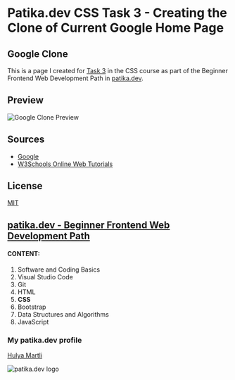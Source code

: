 # Patika.dev CSS Task 3 - Creating the Clone of Current Google Home Page 

## Google Clone

This is a page I created for [Task 3](https://app.patika.dev/courses/css/cssodev3) in the CSS course as part of the Beginner Frontend Web Development Path in [patika.dev](https://patika.dev/).


## Preview

![Google Clone Preview](https://lh3.googleusercontent.com/pw/AMWts8Cl9FeWkCucVha9AtDHngFDPskXDbRuS_GIpkbxBLiZJHOnzY4GfOthMt-obfgVXYQ9qbQB8_F6gHPyh8Ajp8xZ92ltinr9vQXh39NEZOI8jfs4uTzJKkAgiay5LDtYJ4tfLYxLcLgFa8tDNmbysmVGMg=w1149-h1248-no?authuser=0)


## Sources

- [Google](https://www.google.com/)
- [W3Schools Online Web Tutorials](https://www.w3schools.com/)


## License

[MIT](https://choosealicense.com/licenses/mit/)

## [patika.dev - Beginner Frontend Web Development Path](https://app.patika.dev/paths/baslangic-seviye-frontend-web-development-patikasi)

#### CONTENT:
1. Software and Coding Basics
2. Visual Studio Code
3. Git
4. HTML
5. **CSS**
6. Bootstrap
7. Data Structures and Algorithms
8. JavaScript

### My patika.dev profile

[Hulya Martli](https://app.patika.dev/hulyamartli)

![patika.dev logo](https://kpm.metu.edu.tr/wp-content/uploads/2022/03/patikaLogo-2.png)